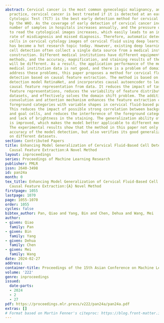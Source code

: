 ```yaml
---
abstract: Cervical cancer is the most common gynecologic malignancy, and in clinical
  practice, cervical cancer is best treated if it is detected at an early stage. Thinprep
  Cytologic Test (TCT) is the best early detection method for cervical cancer as determined
  by the WHO. As the coverage of early detection of cervical cancer increases, the
  number of samples in hospitals increases annually, and the pressure on the pathologists
  to read the cytological images increases, which easily leads to an increase in the
  rate of misdiagnosis and missed diagnosis. Therefore, automatic detection of abnormal
  cells in cervical cytology images of cervical fluid using deep learning techniques
  has become a hot research topic today. However, existing deep learning models for
  cell detection often collect a single data source from a medical institution for
  construction. Different medical institutions have different equipment and staining
  methods, and the accuracy, magnification, and staining results of the images obtained
  will be different. As a result, the application performance of the model in different
  medical institution data is not good, and there is a problem of domain shift. To
  address these problems, this paper proposes a method for cervical fluid-based cell
  detection based on causal feature extraction. The method is based on the one-stage
  detection model RetinaNet, and incorporates causal autoencoder to learn the invariant
  causal feature representation from data. It reduces the impact of task-irrelevant
  feature representations, reduces the variability of feature distributions in different
  datasets, and effectively solves the domain shift problem. The addition of deformable
  convolution and attention mechanism enhances the feature extraction capability for
  foreground categories with variable shapes in cervical fluid-based pathology images.
  This reduces the impact of possible strong correlation between background features
  and goal cells, and reduces the interference of the foreground categories by fading
  and lack of brightness in the staining. The generalization ability of the model
  is improved, which makes the model better applicable to different medical institutions.
  The experimental results show that the method in this paper not only improves the
  accuracy of the model detection, but also verifies its good generalization effect
  on different datasets.
section: Contributed Papers
title: Enhancing Model Generalization of Cervical Fluid-Based Cell Detection through
  Causal Feature Extraction:A Novel Method
layout: inproceedings
series: Proceedings of Machine Learning Research
publisher: PMLR
issn: 2640-3498
id: pan24a
month: 0
tex_title: Enhancing Model Generalization of Cervical Fluid-Based Cell Detection through
  Causal Feature Extraction:{A} Novel Method
firstpage: 1055
lastpage: 1070
page: 1055-1070
order: 1055
cycles: false
bibtex_author: Pan, Qiao and Yang, Bin and Chen, Dehua and Wang, Mei
author:
- given: Qiao
  family: Pan
- given: Bin
  family: Yang
- given: Dehua
  family: Chen
- given: Mei
  family: Wang
date: 2024-02-27
address:
container-title: Proceedings of the 15th Asian Conference on Machine Learning
volume: '222'
genre: inproceedings
issued:
  date-parts:
  - 2024
  - 2
  - 27
pdf: https://proceedings.mlr.press/v222/pan24a/pan24a.pdf
extras: []
# Format based on Martin Fenner's citeproc: https://blog.front-matter.io/posts/citeproc-yaml-for-bibliographies/
---
```

